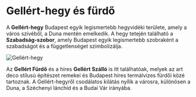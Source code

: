 # Gellért-hegy és fürdő

A **Gellért-hegy** Budapest egyik legismertebb hegyvidéki területe, amely a város szívéből, a Duna mentén emelkedik. A hegy tetején található a **Szabadság-szobor**, amely Budapest egyik legismertebb szobraként a szabadságot és a függetlenséget szimbolizálja.

![Gellért-hegy](kepek/gellerthegyésfurdo.jpg)

Az **Gellért Fürdő** és a híres **Gellért Szálló** is itt találhatóak, melyek az art deco stílusú építészet remekei és Budapest híres termálvizes fürdői közé tartoznak. A Gellért-hegyről csodálatos kilátás nyílik a városra, különösen a Duna, a Széchenyi lánchíd és a Budai Vár irányába.



